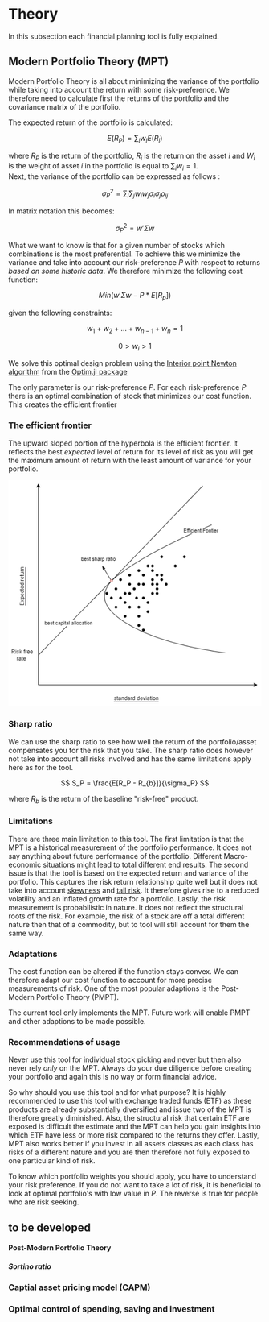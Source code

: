 # Theory
In this subsection each financial planning tool is fully explained. 
## Modern Portfolio Theory (MPT)

Modern Portfolio Theory is all about minimizing the variance of the portfolio while taking into account the return with some risk-preference. We therefore need to calculate first the returns of the portfolio and the covariance matrix of the portfolio. 


The expected return of the portfolio is calculated: 
```math 
E(R_P) = \sum_iw_iE(R_i)
```

where $R_P$ is the return of the portfolio, $R_i$ is the return on the asset $i$ and $W_i$ is the weight of asset $i$ in the portfolio is equal to $\sum_i w_i = 1$.  
Next, the variance of the portfolio can be expressed as follows : 

```math
\sigma^2_P  = \sum_i\sum_j w_iw_j\sigma_i\sigma_j\rho_{ij}
```
In matrix notation this becomes: 

```math
\sigma^2_P =  w'\Sigma w  
``` 

What we want to know is that for a given number of stocks which combinations is the most preferential. To achieve this we minimize the variance and take into account our risk-preference $P$ with respect to returns *based on some historic data*. 
We therefore minimize the following cost function: 

```math 
Min(w'\Sigma w - P * E[R_p]) 
```

given the following constraints: 

```math
 w_1 + w_2 + ... + w_{n-1} + w_{n} =1
```

```math
 0> w_i > 1  
```

We solve this optimal design problem using the [Interior point Newton algorithm](https://en.wikipedia.org/wiki/Interior-point_method) from the [Optim.jl package](https://julianlsolvers.github.io/Optim.jl/stable/#)

The only parameter is our risk-preference $P$. For each risk-preference $P$ there is an optimal combination of stock that minimizes our cost function. This creates the efficient frontier 

### The efficient frontier 
The upward sloped portion of the hyperbola is the efficient frontier. It reflects the best *expected* level of return for its level of risk as you will get the maximum amount of return with the least amount of variance for your portfolio. 

 ![risk](images/efficient_frontier.png) 


### Sharp ratio 
We can use the sharp ratio to see how well the return of the portfolio/asset compensates you for the risk that you take. The sharp ratio does however not take into account all risks involved and has the same limitations apply here as for the tool. 


```math 
 S_P = \frac{E[R_P - R_{b}]}{\sigma_P} 
``` 

where $R_b$ is the return of the baseline "risk-free" product. 
### Limitations 

There are three main limitation to this tool. The first limitation is that the MPT is a historical measurement of the portfolio performance. It does not say anything about future performance of the portfolio. Different Macro-economic situations might lead to total different end results. The second issue is that the tool is based on the expected return and variance of the portfolio. This captures the risk return relationship quite well but it does not take into account [skewness](https://en.wikipedia.org/wiki/Skewness) and [tail risk](https://en.wikipedia.org/wiki/Tail_risk). It therefore gives rise to a reduced volatility and an inflated growth rate for a portfolio. Lastly, the risk measurement is probabilistic in nature. It does not reflect the structural roots of the risk. For example, the risk of a stock are off a total different nature then that of a commodity, but to tool will still account for them the same way. 



### Adaptations 

The cost function can be altered if the function stays convex. We can therefore adapt our cost function to account for more precise measurements of risk. One of the most popular adaptions is the Post-Modern Portfolio Theory (PMPT). 

The current tool only implements the MPT. Future work will enable PMPT and other adaptions to be made possible. 


### Recommendations of usage 
Never use this tool for individual stock picking and never but then also never rely *only* on the MPT. Always do your due diligence before creating your portfolio and again this is no way or form financial advice. 

So why should you use this tool and for what purpose? It is highly recommended to use this tool with exchange traded funds (ETF) as these products are already substantially diversified and issue two of the MPT is therefore greatly diminished. Also, the structural risk that certain ETF are exposed is difficult the estimate and the MPT can help you gain insights into which ETF have less or more risk compared to the returns they offer. Lastly, MPT also works better if you invest in all assets classes as each class has risks of a different nature and you are then therefore not fully exposed to one particular kind of risk. 

To know which portfolio weights you should apply, you have to understand your risk preference. If you do not want to take a lot of risk, it is beneficial to look at optimal portfolio's with low value in $P$. The reverse is true for people who are risk seeking. 


## to be developed 

#### Post-Modern Portfolio Theory 

##### Sortino ratio 

### Captial asset pricing model (CAPM) 


### Optimal control of spending, saving and investment 



